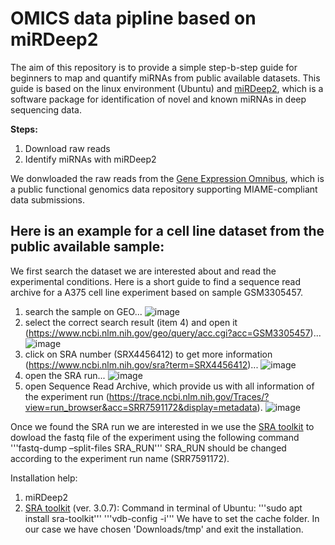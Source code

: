 # OMICS data pipline based on miRDeep2

The aim of this repository is to provide a simple step-b-step guide for beginners to map and quantify miRNAs from public available datasets.
This guide is based on the linux environment (Ubuntu) and [miRDeep2](https://www.mdc-berlin.de/content/mirdeep2-documentation?mdcbl%5B0%5D=/n-rajewsky%23t-data%2Csoftware%26resources&mdctl=0&mdcou=20738&mdcot=6&mdcbv=crsjgo3KpH2eVDwEmJ_-5lh5FYkn8dZh4PNU6NsBrTE), which is a software package for identification of novel and known miRNAs in deep sequencing data.


**Steps:**
1) Download raw reads
2) Identify miRNAs with miRDeep2


We donwloaded the raw reads from the [Gene Expression Omnibus](https://www.ncbi.nlm.nih.gov/geo/), which is a public functional genomics data repository supporting MIAME-compliant data submissions.

## Here is an example for a cell line dataset from the public available sample:

We first search the dataset we are interested about and read the experimental conditions.
Here is a short guide to find a sequence read archive for a A375 cell line experiment based on sample GSM3305457.

1. search the sample on GEO...
![image](https://github.com/user-attachments/assets/924b2312-1962-490c-9e24-c01c7ad5fdbc)
2. select the correct search result (item 4) and open it (https://www.ncbi.nlm.nih.gov/geo/query/acc.cgi?acc=GSM3305457)...
![image](https://github.com/user-attachments/assets/f77ebeae-a790-4cc5-8e2e-ce318b50bea3)
3. click on SRA number (SRX4456412) to get more information (https://www.ncbi.nlm.nih.gov/sra?term=SRX4456412)...
![image](https://github.com/user-attachments/assets/a418f7a4-8032-44a4-b945-7c847ff7c6f3)
4. open the SRA run...
![image](https://github.com/user-attachments/assets/d0176c2f-4db1-42ab-9a02-7fc0e0241f9d)
5. open Sequence Read Archive, which provide us with all information of the experiment run (https://trace.ncbi.nlm.nih.gov/Traces/?view=run_browser&acc=SRR7591172&display=metadata).
![image](https://github.com/user-attachments/assets/f3826c62-1832-453c-95c4-e25e65acf592)

Once we found the SRA run we are interested in we use the [SRA toolkit](https://github.com/ncbi/sra-tools) to dowload the fastq file of the experiment using the following command
'''fastq-dump –split-files SRA_RUN'''
SRA_RUN should be changed according to the experiment run name (SRR7591172).

Installation help:
1. miRDeep2
2. [SRA toolkit](https://github.com/ncbi/sra-tools) (ver. 3.0.7):
   Command in terminal of Ubuntu:
   '''sudo apt install sra-toolkit'''
   '''vdb-config -i'''
   We have to set the cache folder. In our case we have chosen 'Downloads/tmp' and exit the installation.
 
